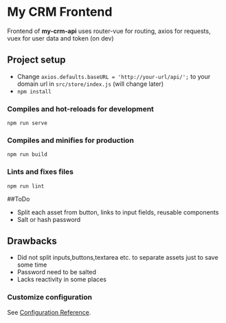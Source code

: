 # My CRM Frontend

Frontend of **my-crm-api** uses router-vue for routing, axios for requests, vuex for user data and token (on dev)

## Project setup

- Change `axios.defaults.baseURL = 'http://your-url/api/';` to your domain url in `src/store/index.js` (will change later)
- `npm install`

### Compiles and hot-reloads for development
```
npm run serve
```

### Compiles and minifies for production
```
npm run build
```

### Lints and fixes files
```
npm run lint
```
##ToDo

- Split each asset from button, links to input fields, reusable components
- Salt or hash password

## Drawbacks

- Did not split inputs,buttons,textarea etc. to separate assets just to save some time
- Password need to be salted
- Lacks reactivity in some places

### Customize configuration
See [Configuration Reference](https://cli.vuejs.org/config/).
